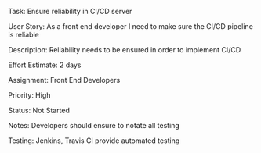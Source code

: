 Task: Ensure reliability in CI/CD server

User Story: As a front end developer I need to make sure the CI/CD pipeline is reliable

Description: Reliability needs to be ensured in order to implement CI/CD

Effort Estimate: 2 days

Assignment: Front End Developers

Priority: High

Status: Not Started

Notes: Developers should ensure to notate all testing

Testing: Jenkins, Travis CI provide automated testing